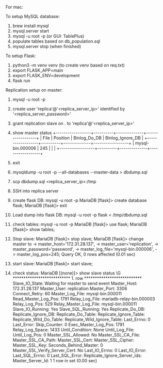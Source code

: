 For mac:

To setup MySQL database:

1. brew install mysql
2. mysql.server start
3. mysql -u root -p (or GUI: TablePlus)
4. populate tables based on db_population.sql
5. mysql.server stop (when finished)

To setup Flask:
1. python3 -m venv venv (to create venv based on req.txt)
2. export FLASK_APP=main
3. export FLASK_ENV=development
4. flask run


Replication setup on master:
1. mysql -u root -p  
2. create user 'replica'@'<replica_server_ip>' identified by '<replica_server_password>'
3. grant replication slave on *.* to 'replica'@'<replica_server_ip>'
4. show master status
    +------------------+----------+--------------+------------------+
    | File             | Position | Binlog_Do_DB | Binlog_Ignore_DB |
    +------------------+----------+--------------+------------------+
    | mysql-bin.000006 |      245 |              |                  |
    +------------------+----------+--------------+------------------+
5. exit 
6. mysqldump -u root -p --all-databases --master-data > dbdump.sql
7. scp dbdump.sql <replica_server_ip>:/tmp
8. SSH into replica server
9. create flask DB: mysql -u root -p
        MariaDB [flask]> create database flask;
        MariaDB [flask]> exit

10. Load dump into flask DB: mysql -u root -p flask < /tmp/dbdump.sql
11. check tables: mysql -u root -p
        MariaDB [flask]> use flask;
        MariaDB [flask]> show tables;

12. Stop slave: 
        MariaDB [flask]> stop slave;
        MariaDB [flask]> change master to
            -> master_host='172.31.28.137',
            -> master_user='replication',
            -> master_password='password',
            -> master_log_file='mysql-bin.000006',
            -> master_log_pos=245;
        Query OK, 0 rows affected (0.01 sec)

12. start slave:
        MariaDB [flask]> start slave;

13. check status:
        MariaDB [(none)]> show slave status \G
*************************** 1. row ***************************
               Slave_IO_State: Waiting for master to send event
                  Master_Host: 172.31.28.137
                  Master_User: replication
                  Master_Port: 3306
                Connect_Retry: 60
              Master_Log_File: mysql-bin.000011
          Read_Master_Log_Pos: 1791
               Relay_Log_File: mariadb-relay-bin.000003
                Relay_Log_Pos: 529
        Relay_Master_Log_File: mysql-bin.000011
             Slave_IO_Running: Yes
            Slave_SQL_Running: Yes
              Replicate_Do_DB:
          Replicate_Ignore_DB:
           Replicate_Do_Table:
       Replicate_Ignore_Table:
      Replicate_Wild_Do_Table:
  Replicate_Wild_Ignore_Table:
                   Last_Errno: 0
                   Last_Error:
                 Skip_Counter: 0
          Exec_Master_Log_Pos: 1791
              Relay_Log_Space: 1433
              Until_Condition: None
               Until_Log_File:
                Until_Log_Pos: 0
           Master_SSL_Allowed: No
           Master_SSL_CA_File:
           Master_SSL_CA_Path:
              Master_SSL_Cert:
            Master_SSL_Cipher:
               Master_SSL_Key:
        Seconds_Behind_Master: 0
Master_SSL_Verify_Server_Cert: No
                Last_IO_Errno: 0
                Last_IO_Error:
               Last_SQL_Errno: 0
               Last_SQL_Error:
  Replicate_Ignore_Server_Ids:
             Master_Server_Id: 1
1 row in set (0.00 sec)